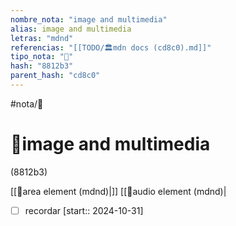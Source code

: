 ```yaml
---
nombre_nota: "image and multimedia"
alias: image and multimedia
letras: "mdnd"
referencias: "[[TODO/🏛️mdn docs (cd8c0).md]]"
tipo_nota: "📑"
hash: "8812b3"
parent_hash: "cd8c0"
---
```


#nota/📑

# 📑image and multimedia
<div class="hash">(8812b3)</div>

[[📑area element (mdnd)|<area>]]
[[📑audio element (mdnd)|<audio>]]
[[📑img element (mdnd)|<img>]]
[[📑map element (mdnd)|<map>]]
[[📑track element (mdnd)|<track>]]
[[📑video element (mdnd)|<video>]]


- [ ] recordar  [start:: 2024-10-31]
